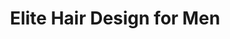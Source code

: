---
title: "Elite Hair Design for Men"
url: /woburn/elite-hair-design-for-men/
shop: hairdresser
---